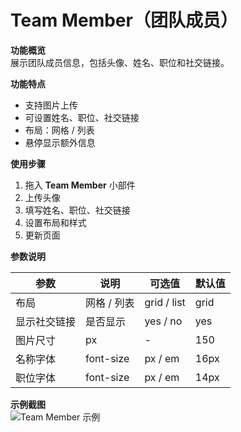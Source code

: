 # Team Member（团队成员）

**功能概览**  
展示团队成员信息，包括头像、姓名、职位和社交链接。

**功能特点**  
- 支持图片上传  
- 可设置姓名、职位、社交链接  
- 布局：网格 / 列表  
- 悬停显示额外信息  

**使用步骤**  
1. 拖入 **Team Member** 小部件  
2. 上传头像  
3. 填写姓名、职位、社交链接  
4. 设置布局和样式  
5. 更新页面  

**参数说明**

| 参数 | 说明 | 可选值 | 默认值 |
|------|------|--------|--------|
| 布局 | 网格 / 列表 | grid / list | grid |
| 显示社交链接 | 是否显示 | yes / no | yes |
| 图片尺寸 | px | - | 150 |
| 名称字体 | font-size | px / em | 16px |
| 职位字体 | font-size | px / em | 14px |

**示例截图**  
![Team Member 示例](/screenshot.png)
